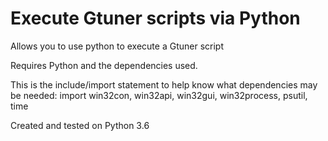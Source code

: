 # Execute Gtuner scripts via Python
Allows you to use python to execute a Gtuner script

Requires Python and the dependencies used.

This is the include/import statement to help know what dependencies may be needed:
import win32con, win32api, win32gui, win32process, psutil, time

Created and tested on Python 3.6
